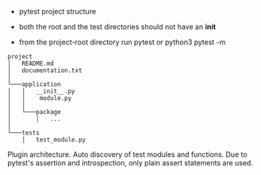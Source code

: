 * pytest project structure

* both the root and the test directories should not have an __init__
* from the project-root directory run pytest or python3 pytest -m 


```
project
│   README.md
│   documentation.txt    
│
└───application
│   │   __init__.py
│   │    module.py
│   │
│   └───package
│       │   ...
│   
└───tests
    │   test_module.py
```

Plugin architecture.
Auto discovery of test modules and functions.
Due to pytest's assertion and introspection, only plain assert statements are used.
